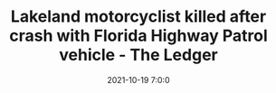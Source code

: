 ---
"title": "Lakeland motorcyclist killed after crash with Florida Highway Patrol vehicle - The Ledger"
"date": "2021-10-19 7:0:0"
"feed_name": "GOOGLENEWSCONSTRUCTION"
"feed_website": "https://news.google.com/search?q=construction%2Bincident&hl=en-US&gl=US&ceid=US:en"
"feed_rss": "https://news.google.com/rss/search?q=construction%2Bincident&hl=en-US&gl=US&ceid=US:en"
"link": "https://www.theledger.com/story/news/local/2021/10/19/lakeland-motorcyclist-dies-after-crashing-into-fhp-vehicle-auburndale/8520728002/"
"source": "{'href': 'https://www.theledger.com', 'title': 'The Ledger'}"
"file": "_posts/2021-1-1-ac051a0f36a0c62af6ec2a6da58d434252e0a4a4.md"
"accident": "0"
"drilling": "0"
"dead": "0"
"injured": "0"
"arrested": "0"
"place": "unknown place"
"where": "unknown site"
"causes": "unknown"
"place_uri": "unknown place"
---